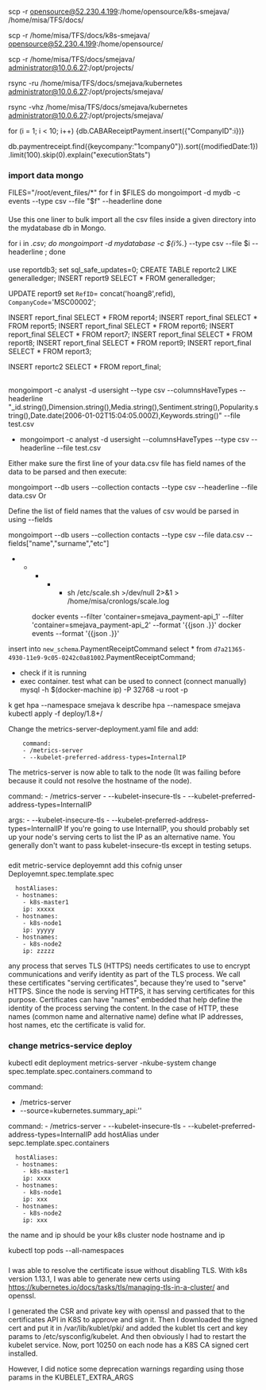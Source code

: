 scp -r  opensource@52.230.4.199:/home/opensource/k8s-smejava/ /home/misa/TFS/docs/

scp -r /home/misa/TFS/docs/k8s-smejava/ opensource@52.230.4.199:/home/opensource/

scp -r /home/misa/TFS/docs/smejava/ administrator@10.0.6.27:/opt/projects/

rsync -ru /home/misa/TFS/docs/smejava/kubernetes administrator@10.0.6.27:/opt/projects/smejava/

rsync -vhz /home/misa/TFS/docs/smejava/kubernetes administrator@10.0.6.27:/opt/projects/smejava/

for (i = 1; i < 10; i++) {db.CABAReceiptPayment.insert({"CompanyID":i})}

 db.paymentreceipt.find({keycompany:"1company0"}).sort({modifiedDate:1}).limit(100).skip(0).explain("executionStats")

### import data mongo
FILES="/root/event_files/*"
for f in $FILES
do
    mongoimport -d mydb -c events --type csv --file "$f" --headerline
done

####
Use this one liner to bulk import all the csv files inside a given directory into the mydatabase db in Mongo.

for i in *.csv; do mongoimport -d mydatabase -c ${i%.*} --type csv --file $i --headerline ; done
####

use reportdb3;
set sql_safe_updates=0;
CREATE TABLE reportc2 LIKE generalledger;
INSERT  report9 SELECT * FROM  generalledger;

UPDATE report9 set `RefID`= concat('hoang8',refid),  `CompanyCode`='MSC00002';


INSERT  report_final SELECT * FROM  report4;
INSERT  report_final SELECT * FROM  report5;
INSERT  report_final SELECT * FROM  report6;
INSERT  report_final SELECT * FROM  report7;
INSERT  report_final SELECT * FROM  report8;
INSERT  report_final SELECT * FROM  report9;
INSERT  report_final SELECT * FROM  report3;

INSERT  reportc2  SELECT * FROM  report_final;

##
mongoimport -c analyst -d usersight --type csv --columnsHaveTypes --headerline "_id.string(),Dimension.string(),Media.string(),Sentiment.string(),Popularity.string(),Date.date(2006-01-02T15:04:05.000Z\),Keywords.string()" --file test.csv

- mongoimport -c analyst -d usersight --columnsHaveTypes --type csv --headerline --file test.csv

Either make sure the first line of your data.csv file has field names of the data to be parsed and then execute:

mongoimport --db users --collection contacts --type csv --headerline --file data.csv
Or

Define the list of field names that the values of csv would be parsed in using --fields

mongoimport --db users --collection contacts --type csv --file data.csv --fields["name","surname","etc"]

* * * * * sh /etc/scale.sh >/dev/null 2>&1 > /home/misa/cronlogs/scale.log       

    docker events --filter 'container=smejava_payment-api_1' --filter 'container=smejava_payment-api_2'  --format '{{json .}}'
docker events --format '{{json .}}'

insert into `new_schema`.PaymentReceiptCommand
select * from `d7a21365-4930-11e9-9c05-0242c0a81002`.PaymentReceiptCommand;


- check if it is running
- exec container. test what can be used to connect (connect manually)
mysql -h $(docker-machine ip) -P 32768 -u root -p


k get hpa --namespace smejava
k describe hpa --namespace smejava
kubectl apply -f deploy/1.8+/

Change the metrics-server-deployment.yaml file and add:

        command:
        - /metrics-server
        - --kubelet-preferred-address-types=InternalIP

The metrics-server is now able to talk to the node (It was failing before because it could not resolve the hostname of the node).


 command:
        - /metrics-server
        - --kubelet-insecure-tls
        - --kubelet-preferred-address-types=InternalIP

args:
        - --kubelet-insecure-tls
        - --kubelet-preferred-address-types=InternalIP
If you're going to use InternalIP, you should probably set up your node's serving certs to list the IP as an alternative name. You generally don't want to pass kubelet-insecure-tls except in testing setups.

###
edit metric-service deployemnt add this cofnig unser Deployemnt.spec.template.spec

      hostAliases:
      - hostnames:
        - k8s-master1
        ip: xxxxx
      - hostnames:
        - k8s-node1
        ip: yyyyy
      - hostnames:
        - k8s-node2
        ip: zzzzz

any process that serves TLS (HTTPS) needs certificates to use to encrypt communications and verify identity as part of the TLS process. We call these certificates "serving certificates", because they're used to "serve" HTTPS. Since the node is serving HTTPS, it has serving certificates for this purpose. Certificates can have "names" embedded that help define the identity of the process serving the content. In the case of HTTP, these names (common name and alternative name) define what IP addresses, host names, etc the certificate is valid for.

### change metrics-service deploy
kubectl edit deployment metrics-server -nkube-system
change spec.template.spec.containers.command to

command:
- /metrics-server
- --source=kubernetes.summary_api:''

 command:
        - /metrics-server
        - --kubelet-insecure-tls
        - --kubelet-preferred-address-types=InternalIP
add hostAlias under sepc.template.spec.containers

      hostAliases:
      - hostnames:
        - k8s-master1
        ip: xxxx
      - hostnames:
        - k8s-node1
        ip: xxx
      - hostnames:
        - k8s-node2
        ip: xxx
the name and ip should be your k8s cluster node hostname and ip

kubectl top pods --all-namespaces

###
I was able to resolve the certificate issue without disabling TLS. With k8s version 1.13.1, I was able to generate new certs using https://kubernetes.io/docs/tasks/tls/managing-tls-in-a-cluster/ and openssl.

I generated the CSR and private key with openssl and passed that to the certificates API in K8S to approve and sign it. Then I downloaded the signed cert and put it in /var/lib/kublet/pki/ and added the kublet tls cert and key params to /etc/sysconfig/kubelet. And then obviously I had to restart the kubelet service. Now, port 10250 on each node has a K8S CA signed cert installed.

However, I did notice some deprecation warnings regarding using those params in the KUBELET_EXTRA_ARGS


